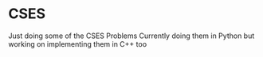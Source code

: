 # CSES

Just doing some of the CSES Problems
Currently doing them in Python but working on implementing them in C++ too
